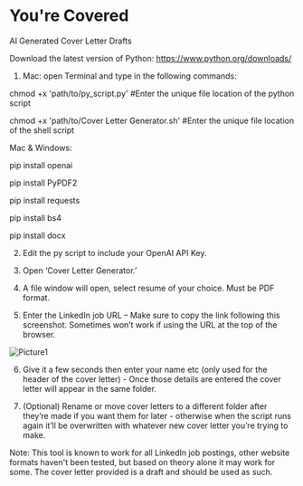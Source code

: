 # You're Covered
AI Generated Cover Letter Drafts

Download the latest version of Python: https://www.python.org/downloads/

1) Mac: open Terminal and type in the following commands:


chmod +x 'path/to/py_script.py' #Enter the unique file location of the python script

chmod +x 'path/to/Cover Letter Generator.sh' #Enter the unique file location of the shell script


Mac & Windows:

pip install openai

pip install PyPDF2

pip install requests

pip install bs4

pip install docx

2) Edit the py script to include your OpenAI API Key.

3) Open ‘Cover Letter Generator.’

4) A file window will open, select resume of your choice. Must be PDF format.

5) Enter the LinkedIn job URL – Make sure to copy the link following this screenshot. Sometimes won’t work if using the URL at the top of the browser.

![Picture1](https://github.com/shepard5/You-re-Covered/assets/108085853/7db44e5b-4e2f-46b2-8b33-48f6a5cae4f9)

6) Give it a few seconds then enter your name etc (only used for the header of the cover letter) - Once those details are entered the cover letter will appear in the same folder.

7) (Optional) Rename or move cover letters to a different folder after they’re made if you want them for later - otherwise when the script runs again it’ll be overwritten with whatever new cover letter you’re trying to make.

Note: This tool is known to work for all LinkedIn job postings, other website formats haven't been tested, but based on theory alone it may work for some. The cover letter provided is a draft and should be used as such. 


